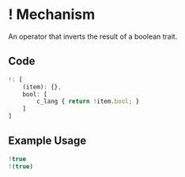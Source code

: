 # ! Mechanism

An operator that inverts the result of a boolean trait.

## Code
```js
!: [
	(item): {},
	bool: [
		c_lang { return !item.bool; }
	]
]
```

## Example Usage
```js
!true
!(true)
```
